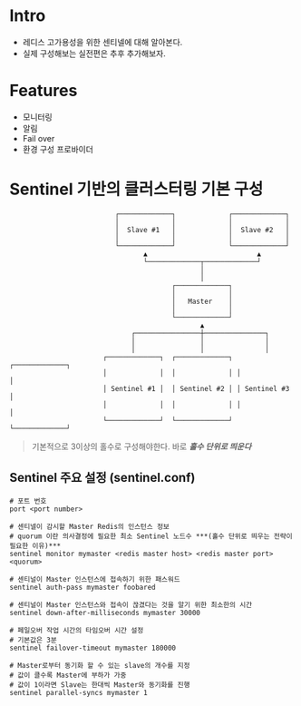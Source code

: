 # Intro
* 레디스 고가용성을 위한 센티넬에 대해 알아본다. 
* 실제 구성해보는 실전편은 추후 추가해보자.
# Features
* 모니터링
* 알림
* Fail over
* 환경 구성 프로바이더
# Sentinel 기반의 클러스터링 기본 구성                                                                                     
                              ┌─────────────┐             ┌─────────────┐  
                              │             │             │             │  
                              │  Slave #1   │             │  Slave #2   │  
                              │             │             │             │  
                              └─────────────┘             └─────────────┘  
                                     ▲                           ▲         
                                     └─────────────┬─────────────┘         
                                                   │                       
                                                   │                       
                                            ┌─────────────┐                
                                            │             │                
                                            │   Master    │                
                                            │             │                
                                            └─────────────┘                
                                                   ▲                       
                                  ┌────────────────┼───────────────┐       
                                  │                │               │       
                                  │                │               │       
                           ┌─────────────┐  ┌─────────────┐ ┌─────────────┐
                           │             │  │             │ │             │
                           │ Sentinel #1 │  │ Sentinel #2 │ │ Sentinel #3 │
                           │             │  │             │ │             │
                           └─────────────┘  └─────────────┘ └─────────────┘
> 기본적으로 3이상의 홀수로 구성해야한다. 바로 ***홀수 단위로 띄운다***
## Sentinel 주요 설정 (sentinel.conf)
~~~
# 포트 번호
port <port number>

# 센티넬이 감시할 Master Redis의 인스턴스 정보
# quorum 이란 의사결정에 필요한 최소 Sentinel 노드수 ***(홀수 단위로 띄우는 전략이 필요한 이유)***
sentinel monitor mymaster <redis master host> <redis master port> <quorum>

# 센티널이 Master 인스턴스에 접속하기 위한 패스워드
sentinel auth-pass mymaster foobared

# 센티널이 Master 인스턴스와 접속이 끊겼다는 것을 알기 위한 최소한의 시간
sentinel down-after-milliseconds mymaster 30000

# 페일오버 작업 시간의 타임오버 시간 설정
# 기본값은 3분
sentinel failover-timeout mymaster 180000

# Master로부터 동기화 할 수 있는 slave의 개수를 지정
# 값이 클수록 Master에 부하가 가중
# 값이 1이라면 Slave는 한대씩 Master와 동기화를 진행
sentinel parallel-syncs mymaster 1
~~~